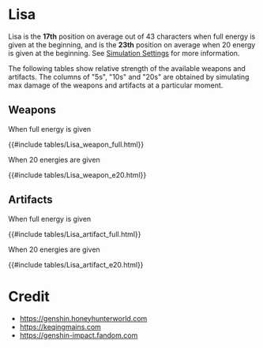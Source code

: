 # Lisa

Lisa is the **17th** position on average out of 43
characters when full energy is given at the beginning, and is the
**23th** position on average when 20 energy is given at the
beginning. See [Simulation Settings](./simulation_settings.md) for more
information.

The following tables show relative strength of the available weapons and
artifacts. The columns of "5s", "10s" and "20s" are obtained by
simulating max damage of the weapons and artifacts at a particular
moment.

## Weapons

When full energy is given

{{#include tables/Lisa_weapon_full.html}}

When 20 energies are given

{{#include tables/Lisa_weapon_e20.html}}

## Artifacts

When full energy is given

{{#include tables/Lisa_artifact_full.html}}

When 20 energies are given

{{#include tables/Lisa_artifact_e20.html}}

# Credit

- <https://genshin.honeyhunterworld.com>
- <https://keqingmains.com>
- <https://genshin-impact.fandom.com>
